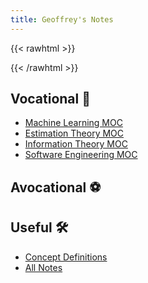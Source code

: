 ```yaml
---
title: Geoffrey's Notes
---
```


{{< rawhtml >}}
<script defer type="module" src="{{ "/js/geometry.js" | urlize | relURL }}"></script>
{{< /rawhtml >}}


## Vocational 💼

- [Machine Learning MOC](notes/machine-learning.md)
- [Estimation Theory MOC](notes/estimation-theory.md)
- [Information Theory MOC](notes/information-theory.md)
- [Software Engineering MOC](notes/software-engineering.md)

## Avocational ⚽

## Useful 🛠️

- [Concept Definitions](/notes/concept-definitions.md)
- [All Notes](/notes)
